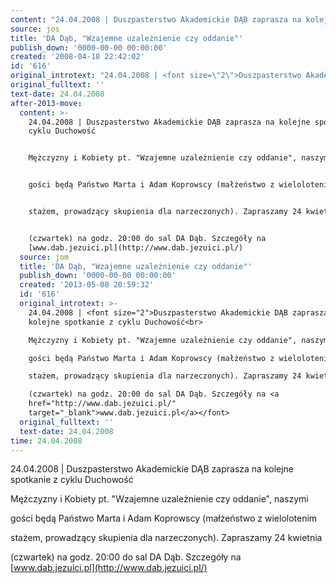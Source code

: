 ```yaml
---
content: "24.04.2008 | Duszpasterstwo Akademickie DĄB zaprasza na kolejne spotkanie z cyklu Duchowość\n\nMężczyzny i Kobiety pt. \"Wzajemne uzależnienie czy oddanie\", naszymi\n\ngości będą Państwo Marta i Adam Koprowscy (małżeństwo z wielolotenim\n\nstażem, prowadzący skupienia dla narzeczonych). Zapraszamy 24 kwietnia\n\n(czwartek) na godz. 20:00 do sal DA Dąb. Szczegóły na [www.dab.jezuici.pl](http://www.dab.jezuici.pl/)\n\n<!--CONTENT FROM OLD SERVER (jos before 2013): 24.04.2008 | Duszpasterstwo Akademickie DĄB zaprasza na kolejne spotkanie z cyklu Duchowość\n\r\nMężczyzny i Kobiety pt. \"Wzajemne uzależnienie czy oddanie\", naszymi\n\r\ngości będą Państwo Marta i Adam Koprowscy (małżeństwo z wielolotenim\n\r\nstażem, prowadzący skupienia dla narzeczonych). Zapraszamy 24 kwietnia\n\r\n(czwartek) na godz. 20:00 do sal DA Dąb. Szczegóły na [www.dab.jezuici.pl](http://www.dab.jezuici.pl/)\n-->"
source: jos
title: 'DA Dąb, "Wzajemne uzależnienie czy oddanie"'
publish_down: '0000-00-00 00:00:00'
created: '2008-04-18 22:42:02'
id: '616'
original_introtext: "24.04.2008 | <font size=\"2\">Duszpasterstwo Akademickie DĄB zaprasza na kolejne spotkanie z cyklu Duchowość<br>\r\nMężczyzny i Kobiety pt. \"Wzajemne uzależnienie czy oddanie\", naszymi<br>\r\ngości będą Państwo Marta i Adam Koprowscy (małżeństwo z wielolotenim<br>\r\nstażem, prowadzący skupienia dla narzeczonych). Zapraszamy 24 kwietnia<br>\r\n(czwartek) na godz. 20:00 do sal DA Dąb. Szczegóły na <a href=\"http://www.dab.jezuici.pl/\" target=\"_blank\">www.dab.jezuici.pl</a></font>"
original_fulltext: ''
text-date: 24.04.2008
after-2013-move:
  content: >-
    24.04.2008 | Duszpasterstwo Akademickie DĄB zaprasza na kolejne spotkanie z
    cyklu Duchowość


    Mężczyzny i Kobiety pt. "Wzajemne uzależnienie czy oddanie", naszymi


    gości będą Państwo Marta i Adam Koprowscy (małżeństwo z wielolotenim


    stażem, prowadzący skupienia dla narzeczonych). Zapraszamy 24 kwietnia


    (czwartek) na godz. 20:00 do sal DA Dąb. Szczegóły na
    [www.dab.jezuici.pl](http://www.dab.jezuici.pl/)
  source: jom
  title: 'DA Dąb, "Wzajemne uzależnienie czy oddanie"'
  publish_down: '0000-00-00 00:00:00'
  created: '2013-05-08 20:59:32'
  id: '616'
  original_introtext: >-
    24.04.2008 | <font size="2">Duszpasterstwo Akademickie DĄB zaprasza na
    kolejne spotkanie z cyklu Duchowość<br>

    Mężczyzny i Kobiety pt. "Wzajemne uzależnienie czy oddanie", naszymi<br>

    gości będą Państwo Marta i Adam Koprowscy (małżeństwo z wielolotenim<br>

    stażem, prowadzący skupienia dla narzeczonych). Zapraszamy 24 kwietnia<br>

    (czwartek) na godz. 20:00 do sal DA Dąb. Szczegóły na <a
    href="http://www.dab.jezuici.pl/"
    target="_blank">www.dab.jezuici.pl</a></font>
  original_fulltext: ''
  text-date: 24.04.2008
time: 24.04.2008
---
```

24.04.2008 | Duszpasterstwo Akademickie DĄB zaprasza na kolejne spotkanie z cyklu Duchowość

Mężczyzny i Kobiety pt. "Wzajemne uzależnienie czy oddanie", naszymi

gości będą Państwo Marta i Adam Koprowscy (małżeństwo z wielolotenim

stażem, prowadzący skupienia dla narzeczonych). Zapraszamy 24 kwietnia

(czwartek) na godz. 20:00 do sal DA Dąb. Szczegóły na [www.dab.jezuici.pl](http://www.dab.jezuici.pl/)

<!--CONTENT FROM OLD SERVER (jos before 2013): 24.04.2008 | Duszpasterstwo Akademickie DĄB zaprasza na kolejne spotkanie z cyklu Duchowość

Mężczyzny i Kobiety pt. "Wzajemne uzależnienie czy oddanie", naszymi

gości będą Państwo Marta i Adam Koprowscy (małżeństwo z wielolotenim

stażem, prowadzący skupienia dla narzeczonych). Zapraszamy 24 kwietnia

(czwartek) na godz. 20:00 do sal DA Dąb. Szczegóły na [www.dab.jezuici.pl](http://www.dab.jezuici.pl/)
-->

<!--{{json:{"created_date":"2008-04-18 22:42:02","publish_down":"0000-00-00 00:00:00","id":"616"}}}-->